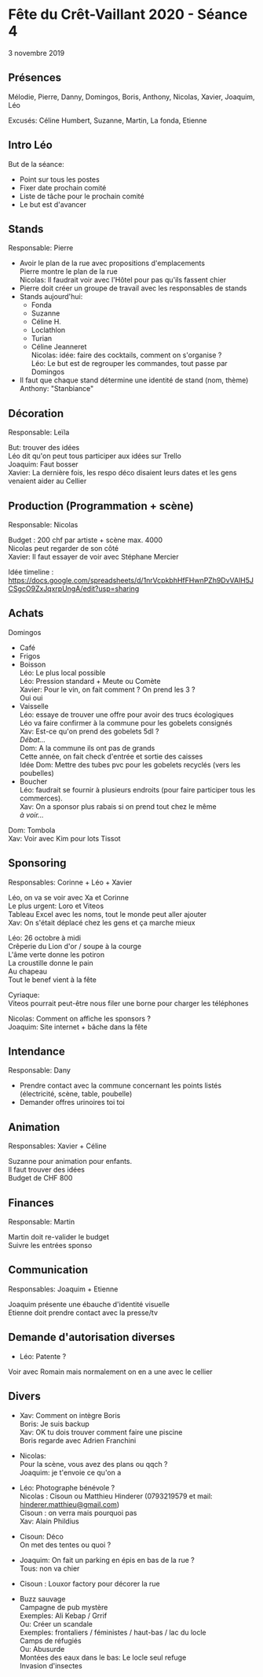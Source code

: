 # Fête du Crêt-Vaillant 2020 - Séance 4

3 novembre 2019

## Présences

Mélodie, Pierre, Danny, Domingos, Boris, Anthony, Nicolas, Xavier, Joaquim, Léo

Excusés: Céline Humbert, Suzanne, Martin, La fonda, Etienne

## Intro Léo

But de la séance:
* Point sur tous les postes
* Fixer date prochain comité
* Liste de tâche pour le prochain comité
* Le but est d'avancer

## Stands
Responsable: Pierre

* Avoir le plan de la rue avec propositions d'emplacements  
    Pierre montre le plan de la rue  
    Nicolas: Il faudrait voir avec l'Hôtel pour pas qu'ils fassent chier
* Pierre doit créer un groupe de travail avec les responsables de stands
* Stands aujourd'hui:
    * Fonda
    * Suzanne
    * Céline H.
    * Loclathlon
    * Turian
    * Céline Jeanneret  
Nicolas: idée: faire des cocktails, comment on s'organise ?  
Léo: Le but est de regrouper les commandes, tout passe par Domingos
* Il faut que chaque stand détermine une identité de stand (nom, thème)  
Anthony: "Stanbiance"

## Décoration
Responsable: Leïla

But: trouver des idées  
Léo dit qu'on peut tous participer aux idées sur Trello  
Joaquim: Faut bosser  
Xavier: La dernière fois, les respo déco disaient leurs dates et les gens venaient aider au Cellier

## Production (Programmation + scène)
Responsable: Nicolas

Budget : 200 chf par artiste + scène max. 4000  
Nicolas peut regarder de son côté  
Xavier: Il faut essayer de voir avec Stéphane Mercier

Idée timeline : https://docs.google.com/spreadsheets/d/1nrVcpkbhHfFHwnPZh9DvVAlH5JCSgcO9ZxJqxrpUngA/edit?usp=sharing

## Achats
Domingos

* Café
* Frigos
* Boisson  
Léo: Le plus local possible  
Léo: Pression standard + Meute ou Comète  
Xavier: Pour le vin, on fait comment ? On prend les 3 ?  
Oui oui  
* Vaisselle  
    Léo: essaye de trouver une offre pour avoir des trucs écologiques  
    Léo va faire confirmer à la commune pour les gobelets consignés  
    Xav: Est-ce qu'on prend des gobelets 5dl ?  
        *Débat...*  
    Dom: A la commune ils ont pas de grands  
    Cette année, on fait check d'entrée et sortie des caisses  
    Idée Dom: Mettre des tubes pvc pour les gobelets recyclés (vers les poubelles)  
* Boucher  
Léo: faudrait se fournir à plusieurs endroits (pour faire participer tous les commerces).  
Xav: On a sponsor plus rabais si on prend tout chez le même  
*à voir...*  

Dom: Tombola  
Xav: Voir avec Kim pour lots Tissot

## Sponsoring
Responsables: Corinne + Léo + Xavier

Léo, on va se voir avec Xa et Corinne  
Le plus urgent: Loro et Viteos  
Tableau Excel avec les noms, tout le monde peut aller ajouter  
Xav: On s'était déplacé chez les gens et ça marche mieux

Léo: 26 octobre à midi  
Crêperie du Lion d'or / soupe à la courge  
L'âme verte donne les potiron  
La croustille donne le pain  
Au chapeau  
Tout le benef vient à la fête

Cyriaque:  
Viteos pourrait peut-être nous filer une borne pour charger les téléphones

Nicolas: Comment on affiche les sponsors ?  
Joaquim: Site internet + bâche dans la fête

## Intendance
Responsable: Dany

* Prendre contact avec la commune concernant les points listés (électricité, scène, table, poubelle)
* Demander offres urinoires toi toi

## Animation
Responsables: Xavier + Céline

Suzanne pour animation pour enfants.  
Il faut trouver des idées  
Budget de CHF 800

## Finances
Responsable: Martin

Martin doit re-valider le budget  
Suivre les entrées sponso

## Communication
Responsables: Joaquim + Etienne

Joaquim présente une ébauche d'identité visuelle  
Etienne doit prendre contact avec la presse/tv

## Demande d'autorisation diverses

* Léo: Patente ?

Voir avec Romain mais normalement on en a une avec le cellier

## Divers

* Xav: Comment on intègre Boris  
Boris: Je suis backup  
Xav: OK tu dois trouver comment faire une piscine  
Boris regarde avec Adrien Franchini

* Nicolas:  
Pour la scène, vous avez des plans ou qqch ?  
Joaquim: je t'envoie ce qu'on a

* Léo: Photographe bénévole ?  
Nicolas : Cisoun ou Matthieu Hinderer (0793219579 et mail: hinderer.matthieu@gmail.com)  
Cisoun : on verra mais pourquoi pas  
Xav: Alain Phildius

* Cisoun: Déco  
On met des tentes ou quoi ?

* Joaquim: On fait un parking en épis en bas de la rue ?  
Tous: non va chier

* Cisoun : Louxor factory pour décorer la rue

* Buzz sauvage  
Campagne de pub mystère  
Exemples: Ali Kebap / Grrif  
Ou: Créer un scandale  
Exemples: frontaliers / féministes / haut-bas / lac du locle  
Camps de réfugiés  
Ou: Abusurde  
Montées des eaux dans le bas: Le locle seul refuge  
Invasion d'insectes

